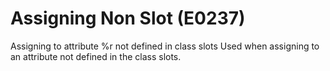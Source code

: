 # Assigning Non Slot (E0237)

Assigning to attribute %r not defined in class slots Used when assigning
to an attribute not defined in the class slots.
